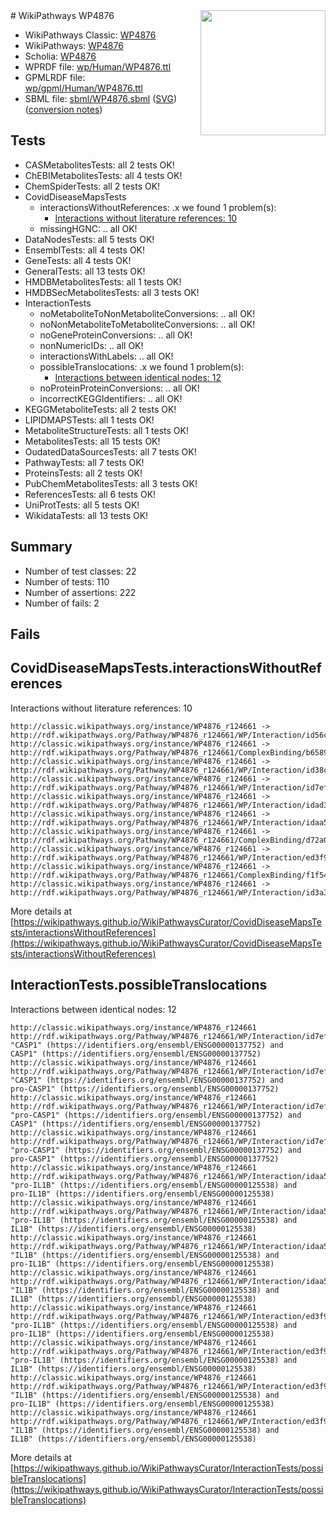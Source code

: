 <img style="float: right; width: 200px" src="../logo.png" />
# WikiPathways WP4876

* WikiPathways Classic: [WP4876](https://classic.wikipathways.org/instance/WP4876)
* WikiPathways: [WP4876](https://identifiers.org/wikipathways:WP4876)
* Scholia: [WP4876](https://scholia.toolforge.org/wikipathways/WP4876)
* WPRDF file: [wp/Human/WP4876.ttl](../wp/Human/WP4876.ttl)
* GPMLRDF file: [wp/gpml/Human/WP4876.ttl](../wp/gpml/Human/WP4876.ttl)
* SBML file: [sbml/WP4876.sbml](../sbml/WP4876.sbml) ([SVG](../sbml/WP4876.svg)) ([conversion notes](../sbml/WP4876.txt))

## Tests
* CASMetabolitesTests: all 2 tests OK!
* ChEBIMetabolitesTests: all 4 tests OK!
* ChemSpiderTests: all 2 tests OK!
* CovidDiseaseMapsTests
    * interactionsWithoutReferences: .x we found 1 problem(s):
        * [Interactions without literature references: 10](#9701cce1)
    * missingHGNC: .. all OK!
* DataNodesTests: all 5 tests OK!
* EnsemblTests: all 4 tests OK!
* GeneTests: all 4 tests OK!
* GeneralTests: all 13 tests OK!
* HMDBMetabolitesTests: all 1 tests OK!
* HMDBSecMetabolitesTests: all 3 tests OK!
* InteractionTests
    * noMetaboliteToNonMetaboliteConversions: .. all OK!
    * noNonMetaboliteToMetaboliteConversions: .. all OK!
    * noGeneProteinConversions: .. all OK!
    * nonNumericIDs: .. all OK!
    * interactionsWithLabels: .. all OK!
    * possibleTranslocations: .x we found 1 problem(s):
        * [Interactions between identical nodes: 12](#661ebeec)
    * noProteinProteinConversions: .. all OK!
    * incorrectKEGGIdentifiers: .. all OK!
* KEGGMetaboliteTests: all 2 tests OK!
* LIPIDMAPSTests: all 1 tests OK!
* MetaboliteStructureTests: all 1 tests OK!
* MetabolitesTests: all 15 tests OK!
* OudatedDataSourcesTests: all 7 tests OK!
* PathwayTests: all 7 tests OK!
* ProteinsTests: all 2 tests OK!
* PubChemMetabolitesTests: all 3 tests OK!
* ReferencesTests: all 6 tests OK!
* UniProtTests: all 5 tests OK!
* WikidataTests: all 13 tests OK!


## Summary

* Number of test classes: 22
* Number of tests: 110
* Number of assertions: 222
* Number of fails: 2

## Fails

<a name="9701cce1" />

## CovidDiseaseMapsTests.interactionsWithoutReferences

Interactions without literature references: 10
```
http://classic.wikipathways.org/instance/WP4876_r124661 -> http://rdf.wikipathways.org/Pathway/WP4876_r124661/WP/Interaction/id56c2671f
http://classic.wikipathways.org/instance/WP4876_r124661 -> http://rdf.wikipathways.org/Pathway/WP4876_r124661/ComplexBinding/b6589
http://classic.wikipathways.org/instance/WP4876_r124661 -> http://rdf.wikipathways.org/Pathway/WP4876_r124661/WP/Interaction/id38c72c84
http://classic.wikipathways.org/instance/WP4876_r124661 -> http://rdf.wikipathways.org/Pathway/WP4876_r124661/WP/Interaction/id7ef1c6cf
http://classic.wikipathways.org/instance/WP4876_r124661 -> http://rdf.wikipathways.org/Pathway/WP4876_r124661/WP/Interaction/idad3dc034
http://classic.wikipathways.org/instance/WP4876_r124661 -> http://rdf.wikipathways.org/Pathway/WP4876_r124661/WP/Interaction/idaa5a11ed
http://classic.wikipathways.org/instance/WP4876_r124661 -> http://rdf.wikipathways.org/Pathway/WP4876_r124661/ComplexBinding/d72a0
http://classic.wikipathways.org/instance/WP4876_r124661 -> http://rdf.wikipathways.org/Pathway/WP4876_r124661/WP/Interaction/ed3f9
http://classic.wikipathways.org/instance/WP4876_r124661 -> http://rdf.wikipathways.org/Pathway/WP4876_r124661/ComplexBinding/f1f54
http://classic.wikipathways.org/instance/WP4876_r124661 -> http://rdf.wikipathways.org/Pathway/WP4876_r124661/WP/Interaction/id3a35678b
```

More details at [https://wikipathways.github.io/WikiPathwaysCurator/CovidDiseaseMapsTests/interactionsWithoutReferences](https://wikipathways.github.io/WikiPathwaysCurator/CovidDiseaseMapsTests/interactionsWithoutReferences)

<a name="661ebeec" />

## InteractionTests.possibleTranslocations

Interactions between identical nodes: 12
```
http://classic.wikipathways.org/instance/WP4876_r124661 http://rdf.wikipathways.org/Pathway/WP4876_r124661/WP/Interaction/id7ef1c6cf "CASP1" (https://identifiers.org/ensembl/ENSG00000137752) and 
CASP1" (https://identifiers.org/ensembl/ENSG00000137752)
http://classic.wikipathways.org/instance/WP4876_r124661 http://rdf.wikipathways.org/Pathway/WP4876_r124661/WP/Interaction/id7ef1c6cf "CASP1" (https://identifiers.org/ensembl/ENSG00000137752) and 
pro-CASP1" (https://identifiers.org/ensembl/ENSG00000137752)
http://classic.wikipathways.org/instance/WP4876_r124661 http://rdf.wikipathways.org/Pathway/WP4876_r124661/WP/Interaction/id7ef1c6cf "pro-CASP1" (https://identifiers.org/ensembl/ENSG00000137752) and 
CASP1" (https://identifiers.org/ensembl/ENSG00000137752)
http://classic.wikipathways.org/instance/WP4876_r124661 http://rdf.wikipathways.org/Pathway/WP4876_r124661/WP/Interaction/id7ef1c6cf "pro-CASP1" (https://identifiers.org/ensembl/ENSG00000137752) and 
pro-CASP1" (https://identifiers.org/ensembl/ENSG00000137752)
http://classic.wikipathways.org/instance/WP4876_r124661 http://rdf.wikipathways.org/Pathway/WP4876_r124661/WP/Interaction/idaa5a11ed "pro-IL1B" (https://identifiers.org/ensembl/ENSG00000125538) and 
pro-IL1B" (https://identifiers.org/ensembl/ENSG00000125538)
http://classic.wikipathways.org/instance/WP4876_r124661 http://rdf.wikipathways.org/Pathway/WP4876_r124661/WP/Interaction/idaa5a11ed "pro-IL1B" (https://identifiers.org/ensembl/ENSG00000125538) and 
IL1B" (https://identifiers.org/ensembl/ENSG00000125538)
http://classic.wikipathways.org/instance/WP4876_r124661 http://rdf.wikipathways.org/Pathway/WP4876_r124661/WP/Interaction/idaa5a11ed "IL1B" (https://identifiers.org/ensembl/ENSG00000125538) and 
pro-IL1B" (https://identifiers.org/ensembl/ENSG00000125538)
http://classic.wikipathways.org/instance/WP4876_r124661 http://rdf.wikipathways.org/Pathway/WP4876_r124661/WP/Interaction/idaa5a11ed "IL1B" (https://identifiers.org/ensembl/ENSG00000125538) and 
IL1B" (https://identifiers.org/ensembl/ENSG00000125538)
http://classic.wikipathways.org/instance/WP4876_r124661 http://rdf.wikipathways.org/Pathway/WP4876_r124661/WP/Interaction/ed3f9 "pro-IL1B" (https://identifiers.org/ensembl/ENSG00000125538) and 
pro-IL1B" (https://identifiers.org/ensembl/ENSG00000125538)
http://classic.wikipathways.org/instance/WP4876_r124661 http://rdf.wikipathways.org/Pathway/WP4876_r124661/WP/Interaction/ed3f9 "pro-IL1B" (https://identifiers.org/ensembl/ENSG00000125538) and 
IL1B" (https://identifiers.org/ensembl/ENSG00000125538)
http://classic.wikipathways.org/instance/WP4876_r124661 http://rdf.wikipathways.org/Pathway/WP4876_r124661/WP/Interaction/ed3f9 "IL1B" (https://identifiers.org/ensembl/ENSG00000125538) and 
pro-IL1B" (https://identifiers.org/ensembl/ENSG00000125538)
http://classic.wikipathways.org/instance/WP4876_r124661 http://rdf.wikipathways.org/Pathway/WP4876_r124661/WP/Interaction/ed3f9 "IL1B" (https://identifiers.org/ensembl/ENSG00000125538) and 
IL1B" (https://identifiers.org/ensembl/ENSG00000125538)
```

More details at [https://wikipathways.github.io/WikiPathwaysCurator/InteractionTests/possibleTranslocations](https://wikipathways.github.io/WikiPathwaysCurator/InteractionTests/possibleTranslocations)

